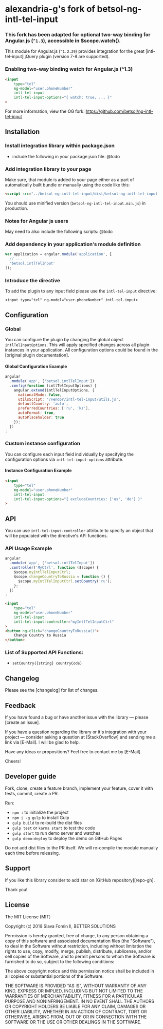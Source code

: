 # alexandria-g's fork of betsol-ng-intl-tel-input

### This fork has been adapted for optional two-way binding for Angular.js (`^1.3`), accessible in $scope.watch().

This module for Angular.js (`^1.2.29`) provides integration
for the great [intl-tel-input] jQuery plugin (version 7-8 are supported).

### Enabling two-way binding watch for Angular.js (^1.3)

```html
<input
    type="tel"
    ng-model="user.phoneNumber"
    intl-tel-input
    intl-tel-input-options="{ watch: true, ... }"
>
```

For more information, view the OG fork:
https://github.com/betsol/ng-intl-tel-input

## Installation

### Install integration library within package.json

- include the following in your package.json file:
@todo


### Add integration library to your page

Make sure, that module is added to your page either as a part of automatically built bundle
or manually using the code like this:

``` html
<script src="../betsol-ng-intl-tel-input/dist/betsol-ng-intl-tel-input.js"></script>
```

You should use minified version (`betsol-ng-intl-tel-input.min.js`) in production.

### Notes for Angular js users

May need to also include the following scripts:
@todo


### Add dependency in your application's module definition

``` javascript
var application = angular.module('application', [
  // ...
  'betsol.intlTelInput'
]);
```

### Introduce the directive

To add the plugin to any input field please use the `intl-tel-input` directive:

`<input type="tel" ng-model="user.phoneNumber" intl-tel-input>`


## Configuration

### Global

You can configure the plugin by changing the global object `intlTelInputOptions`.
This will apply specified changes across all plugin instances in your application.
All configuration options could be found in the [original plugin documentation].

#### Global Configuration Example

```javascript
angular
  .module('app', ['betsol.intlTelInput'])
  .config(function (intlTelInputOptions) {
    angular.extend(intlTelInputOptions, {
      nationalMode: false,
      utilsScript: '/vendor/intl-tel-input/utils.js',
      defaultCountry: 'auto',
      preferredCountries: ['ru', 'kz'],
      autoFormat: true,
      autoPlaceholder: true
    });
  })
;
```

### Custom instance configuration

You can configure each input field individually by
specifying the configuration options via `intl-tel-input-options` attribute.

#### Instance Configuration Example

```html
<input
    type="tel"
    ng-model="user.phoneNumber"
    intl-tel-input
    intl-tel-input-options="{ excludeCountries: ['us', 'de'] }"
>
```

## API

You can use `intl-tel-input-controller` attribute to specify an object
that will be populated with the directive's API functions.

### API Usage Example

```javascript
angular
  .module('app', ['betsol.intlTelInput'])
  .controller('MyCtrl', function ($scope) {
    $scope.myIntlTelInputCtrl;
    $scope.changeCountryToRussia = function () {
      $scope.myIntlTelInputCtrl.setCountry('ru');
    };
  })
;
```

```html
<input
    type="tel"
    ng-model="user.phoneNumber"
    intl-tel-input
    intl-tel-input-controller="myIntlTelInputCtrl"
>
<button ng-click="changeCountryToRussia()">
    Change Country to Russia
</button>
```


### List of Supported API Functions:

- `setCountry({string} countryCode)`

## Changelog

Please see the [changelog] for list of changes.


## Feedback

If you have found a bug or have another issue with the library —
please [create an issue].

If you have a question regarding the library or it's integration with your project —
consider asking a question at [StackOverflow] and sending me a
link via [E-Mail]. I will be glad to help.

Have any ideas or propositions? Feel free to contact me by [E-Mail].

Cheers!


## Developer guide

Fork, clone, create a feature branch, implement your feature, cover it with tests, commit, create a PR.

Run:

- `npm i` to initialize the project
- `npm i -g gulp` to install Gulp
- `gulp build` to re-build the dist files
- `gulp test` or `karma start` to test the code
- `gulp start` to run demo server and watches
- `gulp demo:deploy` to deploy the demo on GitHub Pages

Do not add dist files to the PR itself.
We will re-compile the module manually each time before releasing.


## Support

If you like this library consider to add star on [GitHub repository][repo-gh].

Thank you!


## License

The MIT License (MIT)

Copyright (c) 2016 Slava Fomin II, BETTER SOLUTIONS

Permission is hereby granted, free of charge, to any person obtaining a copy
of this software and associated documentation files (the "Software"), to deal
in the Software without restriction, including without limitation the rights
to use, copy, modify, merge, publish, distribute, sublicense, and/or sell
copies of the Software, and to permit persons to whom the Software is
furnished to do so, subject to the following conditions:

The above copyright notice and this permission notice shall be included in
all copies or substantial portions of the Software.

THE SOFTWARE IS PROVIDED "AS IS", WITHOUT WARRANTY OF ANY KIND, EXPRESS OR
IMPLIED, INCLUDING BUT NOT LIMITED TO THE WARRANTIES OF MERCHANTABILITY,
FITNESS FOR A PARTICULAR PURPOSE AND NONINFRINGEMENT. IN NO EVENT SHALL THE
AUTHORS OR COPYRIGHT HOLDERS BE LIABLE FOR ANY CLAIM, DAMAGES OR OTHER
LIABILITY, WHETHER IN AN ACTION OF CONTRACT, TORT OR OTHERWISE, ARISING FROM,
OUT OF OR IN CONNECTION WITH THE SOFTWARE OR THE USE OR OTHER DEALINGS IN
THE SOFTWARE.

